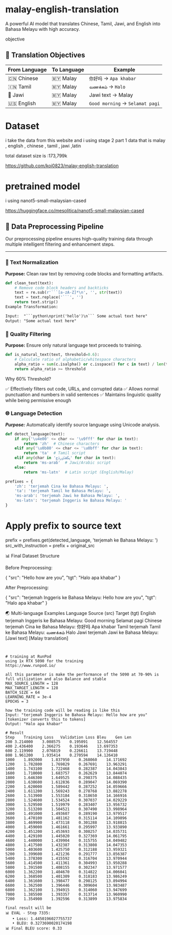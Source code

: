 # malay-english-translation
A powerful AI model that translates Chinese, Tamil, Jawi, and English into Bahasa Melayu with high accuracy.

objective 
## 🎯 Translation Objectives

| From Language | To Language | Example |
|---------------|-------------|---------|
| 🇨🇳 Chinese | 🇲🇾 Malay | `你好吗` → `Apa khabar` |
| 🇮🇳 Tamil | 🇲🇾 Malay | `வணக்கம்` → `Halo` |
| 🕌 Jawi | 🇲🇾 Malay | Jawi text → Malay |
| 🇺🇸 English | 🇲🇾 Malay | `Good morning` → `Selamat pagi` |


# Dataset 
i take the data from this website and i using stage 2 part 1 data 
that is malay , english , chinese , tamil , jawi ,latin 

total dataset size is :173,799k

https://github.com/koi0823/malay-english-translation

# pretrained model 
i using nanot5-small-malaysian-cased

https://huggingface.co/mesolitica/nanot5-small-malaysian-cased

## 🔧 Data Preprocessing Pipeline

Our preprocessing pipeline ensures high-quality training data through multiple intelligent filtering and enhancement steps.

---

### 📝 Text Normalization
**Purpose:** Clean raw text by removing code blocks and formatting artifacts.

```python
def clean_text(text):
    # Remove code block headers and backticks
    text = re.sub(r'```[a-zA-Z]*\n', '', str(text))
    text = text.replace('```', '')
    return text.strip()
Example Transformation:
```
```txt
Input:  "```python\nprint('hello')\n``` Some actual text here"
Output: "Some actual text here"

```
### 🎯 Quality Filtering
**Purpose:** Ensure only natural language text proceeds to training.
```python
def is_natural_text(text, threshold=0.6):
    # Calculate ratio of alphabetic/whitespace characters
    alpha_ratio = sum(c.isalpha() or c.isspace() for c in text) / len(text)
    return alpha_ratio >= threshold
```
Why 60% Threshold?

✅ Effectively filters out code, URLs, and corrupted data
✅ Allows normal punctuation and numbers in valid sentences
✅ Maintains linguistic quality while being permissive enough

### 🌐 Language Detection

***Purpose:*** Automatically identify source language using Unicode analysis.
```python
def detect_language(text):
    if any('\u4e00' <= char <= '\u9fff' for char in text):
        return 'zh'  # Chinese characters
    elif any('\u0b80' <= char <= '\u0bff' for char in text):
        return 'ta'  # Tamil script
    elif any(char in 'ڽڬڠݢۏڔڎڃ' for char in text):
        return 'ms-arab'  # Jawi/Arabic script
    else:
        return 'ms-latn'  # Latin script (English/Malay)
```
```python
prefixes = {
    'zh': 'terjemah Cina ke Bahasa Melayu: ',
    'ta': 'terjemah Tamil ke Bahasa Melayu: ',
    'ms-arab': 'terjemah Jawi ke Bahasa Melayu: ',
    'ms-latn': 'terjemah Inggeris ke Bahasa Melayu: '
}
```
# Apply prefix to source text
prefix = prefixes.get(detected_language, 'terjemah ke Bahasa Melayu: ')
src_with_instruction = prefix + original_src

📊 Final Dataset Structure

Before Preprocessing:

{
    "src": "Hello how are you",
    "tgt": "Halo apa khabar"
}


After Preprocessing:

{
    "src": "terjemah Inggeris ke Bahasa Melayu: Hello how are you",
    "tgt": "Halo apa khabar"
}

🌏 Multi-language Examples
Language	Source (src)	Target (tgt)
English	terjemah Inggeris ke Bahasa Melayu: Good morning	Selamat pagi
Chinese	terjemah Cina ke Bahasa Melayu: 你好吗	Apa khabar
Tamil	terjemah Tamil ke Bahasa Melayu: வணக்கம்	Halo
Jawi	terjemah Jawi ke Bahasa Melayu: [Jawi text]	[Malay translation]

```


# training at RunPod
using 1x RTX 5090 for the training
https://www.runpod.io/ 

all this parameter is make the performance of the 5090 at 70-90% is full utilization and also Balance and stable 
MAX_SOURCE_LENGTH = 128    
MAX_TARGET_LENGTH = 128    
BATCH_SIZE = 64            
LEARNING_RATE = 3e-4       
EPOCHS = 3          

how the training code will be reading is like this 
Input: "terjemah Inggeris ke Bahasa Melayu: Hello how are you"
[tokenizer converts this to tokens]
Output: "Halo apa khabar"

# Result
Step	Training Loss	Validation Loss	Bleu	Gen Len
200	3.214000	3.008575	0.195091	12.564557
400	2.436400	2.366275	0.193646	13.697353
600	2.119900	2.076819	0.226611	13.719448
800	1.961200	1.935414	0.270594	14.126410
1000	1.892000	1.837950	0.268060	14.171692
1200	1.782800	1.769829	0.267691	13.963291
1400	1.743100	1.722468	0.282387	14.043843
1600	1.710000	1.683757	0.262629	13.844074
1800	1.646300	1.649525	0.298375	14.088435
2000	1.638600	1.612836	0.289047	14.069390
2200	1.620000	1.589442	0.287252	14.059666
2400	1.611200	1.569243	0.278768	13.882278
2600	1.513900	1.553184	0.318650	14.166916
2800	1.524600	1.534524	0.307037	14.029229
3000	1.529500	1.519979	0.283407	13.956732
3200	1.513200	1.504521	0.307490	13.998964
3400	1.491000	1.493607	0.289190	13.979517
3600	1.470100	1.481162	0.315114	14.109896
3800	1.469900	1.473118	0.301288	13.918815
4000	1.459000	1.461661	0.295997	13.933890
4200	1.451200	1.453693	0.308257	14.035731
4400	1.429100	1.445020	0.327369	14.061795
4600	1.440000	1.439904	0.315755	14.049482
4800	1.417500	1.432387	0.313808	14.047353
5000	1.403600	1.425750	0.312188	13.959321
5200	1.399600	1.421236	0.291777	13.856387
5400	1.378300	1.415592	0.316704	13.970944
5600	1.414500	1.411361	0.304993	13.950288
5800	1.391500	1.408155	0.302347	13.971577
6000	1.362200	1.404670	0.314822	14.006041
6200	1.368500	1.401309	0.318183	13.986249
6400	1.361600	1.398477	0.298125	13.894994
6600	1.362500	1.396446	0.309604	13.983487
6800	1.362100	1.394915	0.314060	13.947699
7000	1.385500	1.393357	0.313714	13.960990
7200	1.354900	1.392596	0.313899	13.975834

final result will be 
📊 EVAL - Step 7335:
   • Loss: 1.4450196027755737
   • BLEU: 0.3273690020174198
📊 Final BLEU score: 0.33


